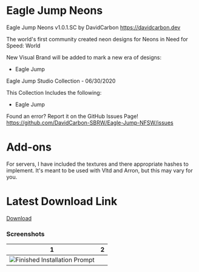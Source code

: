 # Eagle Jump Neons

Eagle Jump Neons v1.0.1.SC
by DavidCarbon
https://davidcarbon.dev

The world's first community created neon designs for Neons in Need for Speed: World

New Visual Brand will be added to mark a new era of designs:
- Eagle Jump

Eagle Jump Studio Collection - 06/30/2020

This Collection Includes the following:
- Eagle Jump

Found an error? Report it on the GitHub Issues Page!
https://github.com/DavidCarbon-SBRW/Eagle-Jump-NFSW/issues

# Add-ons

For servers, I have included the textures and there appropriate hashes to implement. It's meant to be used with Vltd and Arron, but this may vary for you.

# Latest Download Link

[Download](https://github.com/1DavidCarbon/Eagle-Jump-NFSW/archive/Collections.zip)

### Screenshots
1             |  2
:-------------------------:|:-------------------------:
![Finished Installation Prompt](https://rawcdn.githack.com/1DavidCarbon/Eagle-Jump-NFSW/master/.github/Images/nfsw072.jpg) | ![]()
